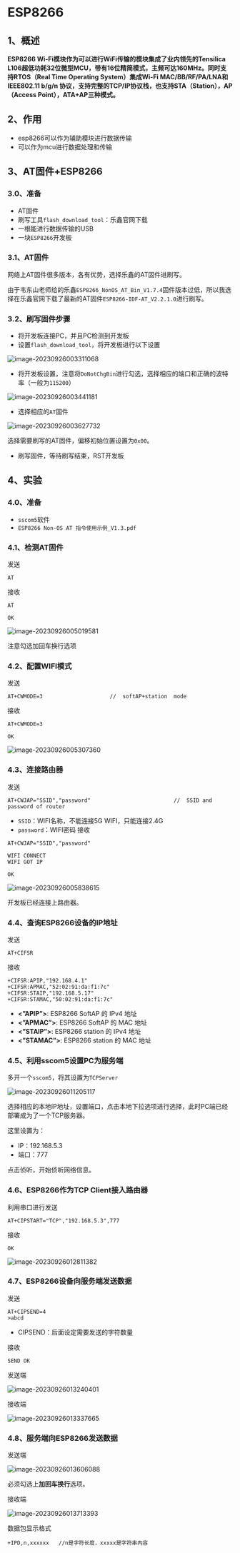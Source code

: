 # ESP8266

## 1、概述

**ESP8266 Wi-Fi模块作为可以进行WiFi传输的模块集成了业内领先的Tensilica L106超低功耗32位微型MCU，带有16位精简模式，主频可达160MHz。同时支持RTOS（Real Time Operating System）集成Wi-Fi MAC/BB/RF/PA/LNA和 IEEE802.11 b/g/n 协议，支持完整的TCP/IP协议栈，也支持STA（Station），AP（Access Point），ATA+AP三种模式。**

## 2、作用

- esp8266可以作为辅助模块进行数据传输
- 可以作为mcu进行数据处理和传输

## 3、AT固件+ESP8266

### 3.0、准备

- AT固件
- 刷写工具`flash_download_tool`：乐鑫官网下载
- 一根能进行数据传输的USB
- 一块`ESP8266`开发板

### 3.1、AT固件

网络上AT固件很多版本，各有优势，选择乐鑫的AT固件进刷写。

由于韦东山老师给的乐鑫`ESP8266_NonOS_AT_Bin_V1.7.4`固件版本过低，所以我选择在乐鑫官网下载了最新的AT固件`ESP8266-IDF-AT_V2.2.1.0`进行刷写。

### 3.2、刷写固件步骤
- 将开发板连接PC，并且PC检测到开发板
- 设置`flash_download_tool`，将开发板进行以下设置

![image-20230926003311068](../images/image-20230926003311068.png)

- 将开发板设置，注意将`DoNotChgBin`进行勾选，选择相应的端口和正确的波特率（一般为`115200`）

![image-20230926003441181](../images/image-20230926003441181.png)

- 选择相应的`AT`固件

![image-20230926003627732](../images/image-20230926003627732.png)

选择需要刷写的AT固件，偏移初始位置设置为`0x00`。

- 刷写固件，等待刷写结束，RST开发板

## 4、实验

### 4.0、准备

- `sscom5`软件
- `ESP8266 Non-OS AT 指令使用示例_V1.3.pdf`

### 4.1、检测AT固件

发送

```shell
AT
```

接收

```shell
AT

OK
```

![image-20230926005019581](../images/image-20230926005019581.png)

注意勾选加回车换行选项

### 4.2、配置WIFI模式

发送

```shell
AT+CWMODE=3						//	softAP+station	mode
```

接收

```shell
AT+CWMODE=3	

OK
```

![image-20230926005307360](../images/image-20230926005307360.png)

### 4.3、连接路由器

发送

```shell
AT+CWJAP="SSID","password"							//	SSID and password of router
```

- `SSID`：WIFI名称，不能连接5G WIFI，只能连接2.4G
- `password`：WIFI密码
接收

```shell
AT+CWJAP="SSID","password"

WIFI CONNECT
WIFI GOT IP

OK
```

![image-20230926005838615](../images/image-20230926005838615.png)

开发板已经连接上路由器。

### 4.4、查询ESP8266设备的IP地址

发送

```shell
AT+CIFSR
```

接收

```shell
+CIFSR:APIP,"192.168.4.1"
+CIFSR:APMAC,"52:02:91:da:f1:7c"
+CIFSR:STAIP,"192.168.5.17"
+CIFSR:STAMAC,"50:02:91:da:f1:7c"
```

- **<”APIP”>**: ESP8266 SoftAP 的 IPv4 地址
- **<”APMAC”>**: ESP8266 SoftAP 的 MAC 地址
- **<”STAIP”>**: ESP8266 station 的 IPv4 地址
- **<”STAMAC”>**: ESP8266 station 的 MAC 地址

### 4.5、利用sscom5设置PC为服务端

多开一个`sscom5`，将其设置为`TCPServer`

![image-20230926011205117](../images/image-20230926011205117.png)

选择相应的本地IP地址，设置端口，点击本地下拉选项进行选择，此时PC端已经部署成为了一个TCP服务器。

这里设置为：

- IP：192.168.5.3
- 端口：777

点击侦听，开始侦听网络信息。

### 4.6、ESP8266作为TCP Client接入路由器

利用串口进行发送

```shell
AT+CIPSTART="TCP","192.168.5.3",777	
```

接收

```shell
OK
```

![image-20230926012811382](../images/image-20230926012811382.png)

### 4.7、ESP8266设备向服务端发送数据

发送

```shell
AT+CIPSEND=4	
>abcd
```

- CIPSEND：后面设定需要发送的字符数量

接收

```shell
SEND OK
```

发送端

![image-20230926013240401](../images/image-20230926013240401.png)

接收端

![image-20230926013337665](../images/image-20230926013337665.png)

### 4.8、服务端向ESP8266发送数据

发送端

![image-20230926013606088](../images/image-20230926013606088.png)

必须勾选上**加回车换行**选项。

接收端

![image-20230926013713393](../images/image-20230926013713393.png)

数据包显示格式

```shell
+IPD,n,xxxxxx	//n是字符长度，xxxxx是字符串内容
```

